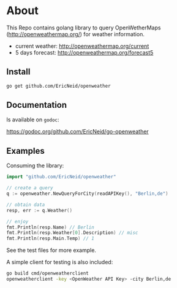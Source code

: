 # About

This Repo contains golang library to query OpenWetherMaps (<http://openweathermap.org/>) for weather information.

* current weather: <http://openweathermap.org/current>
* 5 days forecast: <http://openweathermap.org/forecast5>

## Install

```bash
go get github.com/EricNeid/openweather
```

## Documentation

Is available on ``godoc``:

<https://godoc.org/github.com/EricNeid/go-openweather>

## Examples

Consuming the library:

```go
import "github.com/EricNeid/openweather"

// create a query
q := openweather.NewQueryForCity(readAPIKey(), "Berlin,de")

// obtain data
resp, err := q.Weather()

// enjoy
fmt.Println(resp.Name) // Berlin
fmt.Println(resp.Weather[0].Description) // misc
fmt.Println(resp.Main.Temp) // 1
```

See the test files for more example.

A simple client for testing is also included:

```bash
go build cmd/openweatherclient
openweatherclient -key <OpenWeather API Key> -city Berlin,de
```
